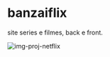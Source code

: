 # banzaiflix
site series e filmes, back e front.



![img-proj-netflix](https://user-images.githubusercontent.com/55010441/208357722-2bf996fb-6a6c-4176-924a-0edaeccf7f94.png)

